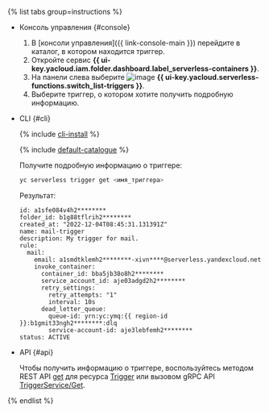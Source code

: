 {% list tabs group=instructions %}

- Консоль управления {#console}

  1. В [консоли управления]({{ link-console-main }}) перейдите в каталог, в котором находится триггер.
  1. Откройте сервис **{{ ui-key.yacloud.iam.folder.dashboard.label_serverless-containers }}**.
  1. На панели слева выберите ![image](../../_assets/console-icons/gear-play.svg) **{{ ui-key.yacloud.serverless-functions.switch_list-triggers }}**.
  1. Выберите триггер, о котором хотите получить подробную информацию.

- CLI {#cli}

    {% include [cli-install](../cli-install.md) %}

    {% include [default-catalogue](../default-catalogue.md) %}

    Получите подробную информацию о триггере:

    ```bash
    yc serverless trigger get <имя_триггера>
    ```

    Результат:
  

    ```text
    id: a1sfe084v4h2********
    folder_id: b1g88tflrih2********
    created_at: "2022-12-04T08:45:31.131391Z"
    name: mail-trigger
    description: My trigger for mail.
    rule:
      mail:
        email: a1smdtklemh2********-xivn****@serverless.yandexcloud.net
        invoke_container:
          container_id: bba5jb38o8h2********
          service_account_id: aje03adgd2h2********
          retry_settings:
            retry_attempts: "1"
            interval: 10s
          dead_letter_queue:
            queue-id: yrn:yc:ymq:{{ region-id }}:b1gmit33ngh2********:dlq
            service-account-id: aje3lebfemh2********
    status: ACTIVE
    ```


- API {#api}

  Чтобы получить информацию о триггере, воспользуйтесь методом REST API [get](../../serverless-containers/triggers/api-ref/Trigger/get.md) для ресурса [Trigger](../../serverless-containers/triggers/api-ref/Trigger/index.md) или вызовом gRPC API [TriggerService/Get](../../serverless-containers/triggers/api-ref/grpc/trigger_service.md#Get).

{% endlist %}
